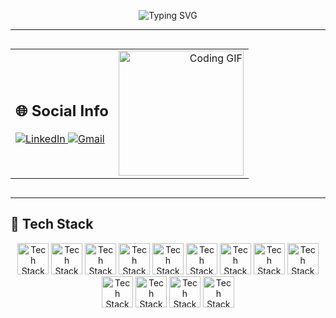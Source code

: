 <!-- Typing SVG (Centered) -->
<p align="center">
  <img src="https://readme-typing-svg.demolab.com?font=Fira+Code&size=25&pause=1000&center=true&width=1000&lines=Hello%2C+I'm+Ibrahim+Abdallah+%2C+Welcome+To+My+Profile+!;I+am+an+aspiring+++Frontend+Developer;Always+learning+new+things" alt="Typing SVG" />
</p>

---

<!-- Flex Layout Using Table -->
<table width="100%" align="center" style="max-width: 100%;display: inline-block;">
  <tr>
    <!-- Social Links (Left) -->
    <td align="left">
      <h2>🌐 Social Info</h2>
      <a href="https://www.linkedin.com/in/ibraim-abdallah-b9ba92274/">
        <img src="https://img.shields.io/badge/LinkedIn-Ibrahim%20Abdallah-blue?style=for-the-badge&logo=linkedin" alt="LinkedIn">
      </a>
      <a href="mailto:ibrahimabdall691@gmail.com">
        <img src="https://img.shields.io/badge/Email-ibrahimabdall691%40gmail.com-red?style=for-the-badge&logo=gmail" alt="Gmail">
      </a>
    </td>
    <!-- Coding GIF (Right) -->
    <td align="right">
      <img src="https://media.giphy.com/media/du3J3cXyzhj75IOgvA/giphy.gif" alt="Coding GIF" width="200">
    </td>
  </tr>
</table>
<hr>

## 🚀 Tech Stack  

<p align="center">
  
  <img src="https://cdn-icons-png.flaticon.com/128/174/174854.png" alt="Tech Stack" width="50" />
  <img src="https://cdn-icons-png.flaticon.com/128/732/732190.png" alt="Tech Stack" width="50"/>
  <img src="https://cdn-icons-png.flaticon.com/128/5968/5968358.png" alt="Tech Stack" width="50" />
  <img src="https://cdn-icons-png.flaticon.com/128/5968/5968292.png" alt="Tech Stack" width="50" />
  <img src="https://cdn-icons-png.flaticon.com/128/5968/5968672.png" alt="Tech Stack" width="50" />
  <img src="https://cdn-icons-png.flaticon.com/128/919/919851.png" alt="Tech Stack" width="50" />
  <img src="https://img.icons8.com/?size=96&id=CIAZz2CYc6Kc&format=png" alt="Tech Stack" width="50" />
  <img src="https://img.icons8.com/?size=160&id=b6vIINYN0kfW&format=png" alt="Tech Stack" width="50" />
  <img src="https://img.icons8.com/?size=96&id=nCj4PvnCO0tZ&format=png" alt="Tech Stack" width="50" />
  <img src="https://img.icons8.com/?size=96&id=20906&format=png" alt="Tech Stack" width="50" />
  <img src="https://img.icons8.com/?size=96&id=D5XsEXNbhkMI&format=png" alt="Tech Stack" width="50" />
  <img src="https://assets.streamlinehq.com/image/private/w_300,h_300,ar_1/f_auto/v1/icons/5/zod-jxeoj68ny4h94671educq4.png/zod-xe0a17we1j8ox6lns9ruf.png?_a=DAJFJtWIZAAC" alt="Tech Stack" width="50" />
  <img src="https://avatars.githubusercontent.com/u/53986236?s=200&v=4" alt="Tech Stack" width="50" />

</p>
